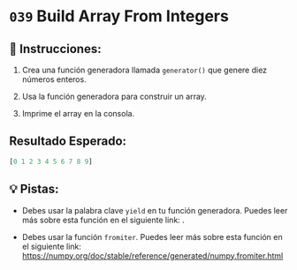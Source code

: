 # `039` Build Array From Integers

## 📝 Instrucciones:

1. Crea una función generadora llamada `generator()` que genere diez números enteros.

2. Usa la función generadora para construir un array.

3. Imprime el array en la consola.

## Resultado Esperado:

```python
[0 1 2 3 4 5 6 7 8 9]
```

## 💡 Pistas:

+ Debes usar la palabra clave `yield` en tu función generadora. Puedes leer más sobre esta función en el siguiente link: .

+ Debes usar la función `fromiter`. Puedes leer más sobre esta función en el siguiente link: https://numpy.org/doc/stable/reference/generated/numpy.fromiter.html